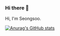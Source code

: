 ### Hi there 👋

Hi, I'm Seongsoo.

[![Anurag's GitHub stats](https://github-readme-stats.vercel.app/api?username=seongsoo96)](https://github.com/anuraghazra/github-readme-stats)


<!--
**seongsoo96/seongsoo96** is a ✨ _special_ ✨ repository because its `README.md` (this file) appears on your GitHub profile.

Here are some ideas to get you started:

- 🔭 I’m currently working on ...
- 🌱 I’m currently learning ...
- 👯 I’m looking to collaborate on ...
- 🤔 I’m looking for help with ...
- 💬 Ask me about ...
- 📫 How to reach me: ...
- 😄 Pronouns: ...
- ⚡ Fun fact: ...
-->
